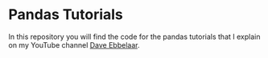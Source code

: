 # Pandas Tutorials

In this repository you will find the code for the pandas tutorials that I explain on my YouTube channel [Dave Ebbelaar](https://www.youtube.com/channel/UCn8ujwUInbJkBhffxqAPBVQ).